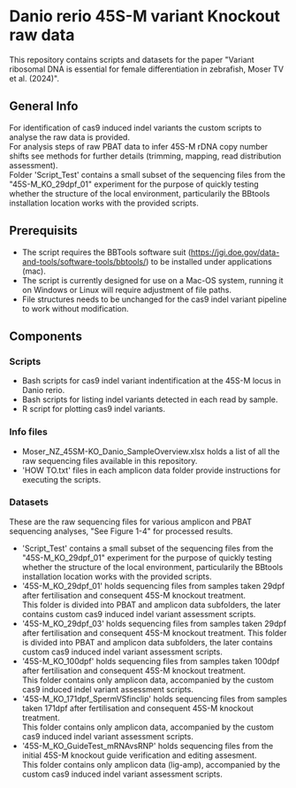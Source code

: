 # Danio rerio 45S-M variant Knockout raw data 
This repository contains scripts and datasets for the paper "Variant ribosomal DNA is essential for female differentiation in zebrafish, Moser TV  et al. (2024)".

## General Info
For identification of cas9 induced indel variants the custom scripts to analyse the raw data is provided.	
For analysis steps of raw PBAT data to infer 45S-M rDNA copy number shifts see methods for further details (trimming, mapping, read distribution assessment).		
Folder 'Script_Test' contains a small subset of the sequencing files from the "45S-M_KO_29dpf_01" experiment for the purpose of quickly testing whether the structure of the local environment, particularily the BBtools installation location works with the provided scripts.    	

## Prerequisits 
- The script requires the BBTools software suit (https://jgi.doe.gov/data-and-tools/software-tools/bbtools/) to be installed under applications (mac).
- The script is currently designed for use on a Mac-OS system, running it on Windows or Linux will require adjustment of file paths.
- File structures needs to be unchanged for the cas9 indel variant pipeline to work without modification.

## Components 
### Scripts
- Bash scripts for cas9 indel variant indentification at the 45S-M locus in Danio rerio.    
- Bash scripts for listing indel variants detected in each read by sample.    
- R script for plotting cas9 indel variants.    

### Info files
- Moser_NZ_45SM-KO_Danio_SampleOverview.xlsx holds a list of all the raw sequencing files available in this repository.	
- 'HOW TO.txt' files in each amplicon data folder provide instructions for executing the scripts.
 

### Datasets
These are the raw sequencing files for various amplicon and PBAT sequencing analyses, "See Figure 1-4" for processed results.	

- 'Script_Test' contains a small subset of the sequencing files from the "45S-M_KO_29dpf_01" experiment for the purpose of quickly testing whether the structure of the local environment, 
  particularily the BBtools installation location works with the provided scripts.  
- '45S-M_KO_29dpf_01' holds sequencing files from samples taken 29dpf after fertilisation and consequent 45S-M knockout treatment.    	
  This folder is divided into PBAT and amplicon data subfolders, the later contains custom cas9 induced indel variant assessment scripts.     	
- '45S-M_KO_29dpf_03' holds sequencing files from samples taken 29dpf after fertilisation and consequent 45S-M knockout treatment.
  This folder is divided into PBAT and amplicon data subfolders, the later contains custom cas9 induced indel variant assessment scripts.     	
- '45S-M_KO_100dpf' holds sequencing files from samples taken 100dpf after fertilisation and consequent 45S-M knockout treatment.    	
  This folder contains only amplicon data, accompanied by the custom cas9 induced indel variant assessment scripts.     	
- '45S-M_KO_171dpf_SpermVSfinclip' holds sequencing files from samples taken 171dpf after fertilisation and consequent 45S-M knockout treatment. 		
  This folder contains only amplicon data, accompanied by the custom cas9 induced indel variant assessment scripts.     	
- '45S-M_KO_GuideTest_mRNAvsRNP' holds sequencing files from the initial 45S-M knockout guide verification and editing assesment.    	
    This folder contains only amplicon data (lig-amp), accompanied by the custom cas9 induced indel variant assessment scripts.
